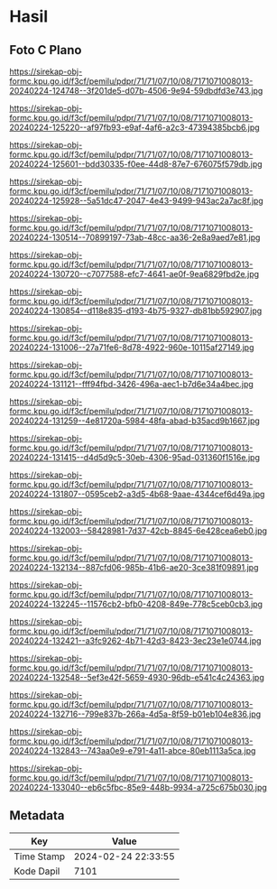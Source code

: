 # Hasil

## Foto C Plano

https://sirekap-obj-formc.kpu.go.id/f3cf/pemilu/pdpr/71/71/07/10/08/7171071008013-20240224-124748--3f201de5-d07b-4506-9e94-59dbdfd3e743.jpg

https://sirekap-obj-formc.kpu.go.id/f3cf/pemilu/pdpr/71/71/07/10/08/7171071008013-20240224-125220--af97fb93-e9af-4af6-a2c3-47394385bcb6.jpg

https://sirekap-obj-formc.kpu.go.id/f3cf/pemilu/pdpr/71/71/07/10/08/7171071008013-20240224-125601--bdd30335-f0ee-44d8-87e7-676075f579db.jpg

https://sirekap-obj-formc.kpu.go.id/f3cf/pemilu/pdpr/71/71/07/10/08/7171071008013-20240224-125928--5a51dc47-2047-4e43-9499-943ac2a7ac8f.jpg

https://sirekap-obj-formc.kpu.go.id/f3cf/pemilu/pdpr/71/71/07/10/08/7171071008013-20240224-130514--70899197-73ab-48cc-aa36-2e8a9aed7e81.jpg

https://sirekap-obj-formc.kpu.go.id/f3cf/pemilu/pdpr/71/71/07/10/08/7171071008013-20240224-130720--c7077588-efc7-4641-ae0f-9ea6829fbd2e.jpg

https://sirekap-obj-formc.kpu.go.id/f3cf/pemilu/pdpr/71/71/07/10/08/7171071008013-20240224-130854--d118e835-d193-4b75-9327-db81bb592907.jpg

https://sirekap-obj-formc.kpu.go.id/f3cf/pemilu/pdpr/71/71/07/10/08/7171071008013-20240224-131006--27a71fe6-8d78-4922-960e-10115af27149.jpg

https://sirekap-obj-formc.kpu.go.id/f3cf/pemilu/pdpr/71/71/07/10/08/7171071008013-20240224-131121--fff94fbd-3426-496a-aec1-b7d6e34a4bec.jpg

https://sirekap-obj-formc.kpu.go.id/f3cf/pemilu/pdpr/71/71/07/10/08/7171071008013-20240224-131259--4e81720a-5984-48fa-abad-b35acd9b1667.jpg

https://sirekap-obj-formc.kpu.go.id/f3cf/pemilu/pdpr/71/71/07/10/08/7171071008013-20240224-131415--d4d5d9c5-30eb-4306-95ad-031360f1516e.jpg

https://sirekap-obj-formc.kpu.go.id/f3cf/pemilu/pdpr/71/71/07/10/08/7171071008013-20240224-131807--0595ceb2-a3d5-4b68-9aae-4344cef6d49a.jpg

https://sirekap-obj-formc.kpu.go.id/f3cf/pemilu/pdpr/71/71/07/10/08/7171071008013-20240224-132003--58428981-7d37-42cb-8845-6e428cea6eb0.jpg

https://sirekap-obj-formc.kpu.go.id/f3cf/pemilu/pdpr/71/71/07/10/08/7171071008013-20240224-132134--887cfd06-985b-41b6-ae20-3ce381f09891.jpg

https://sirekap-obj-formc.kpu.go.id/f3cf/pemilu/pdpr/71/71/07/10/08/7171071008013-20240224-132245--11576cb2-bfb0-4208-849e-778c5ceb0cb3.jpg

https://sirekap-obj-formc.kpu.go.id/f3cf/pemilu/pdpr/71/71/07/10/08/7171071008013-20240224-132421--a3fc9262-4b71-42d3-8423-3ec23e1e0744.jpg

https://sirekap-obj-formc.kpu.go.id/f3cf/pemilu/pdpr/71/71/07/10/08/7171071008013-20240224-132548--5ef3e42f-5659-4930-96db-e541c4c24363.jpg

https://sirekap-obj-formc.kpu.go.id/f3cf/pemilu/pdpr/71/71/07/10/08/7171071008013-20240224-132716--799e837b-266a-4d5a-8f59-b01eb104e836.jpg

https://sirekap-obj-formc.kpu.go.id/f3cf/pemilu/pdpr/71/71/07/10/08/7171071008013-20240224-132843--743aa0e9-e791-4a11-abce-80eb1113a5ca.jpg

https://sirekap-obj-formc.kpu.go.id/f3cf/pemilu/pdpr/71/71/07/10/08/7171071008013-20240224-133040--eb6c5fbc-85e9-448b-9934-a725c675b030.jpg


## Metadata

| Key        | Value               |
| ---------- | ------------------- |
| Time Stamp | 2024-02-24 22:33:55 |
| Kode Dapil | 7101                |



